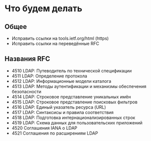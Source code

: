 # Что будем делать

## Общее
- Исправить ссылки на tools.ietf.org/html (https)
- Исправить ссылки на переведённые RFC

## Названия RFC
- 4510    LDAP: Путеводитель по технической спецификации
- 4511    LDAP: Определение протокола
- 4512    LDAP: Информационные модели каталога
- 4513    LDAP: Методы аутентификации и механизмы обеспечения безопасности
- 4514    LDAP: Строковое представление уникальных имён
- 4515    LDAP: Строковое представление поисковых фильтров
- 4516    LDAP: Единый указатель ресурса (URL)
- 4517    LDAP: Синтаксисы и правила соответствия
- 4518    LDAP: Подготовка интернационализированных строк
- 4519    LDAP: Схема данных для пользовательских приложений
- 4520    Соглашения IANA о LDAP
- 4521    Соглашения по расширениям LDAP

